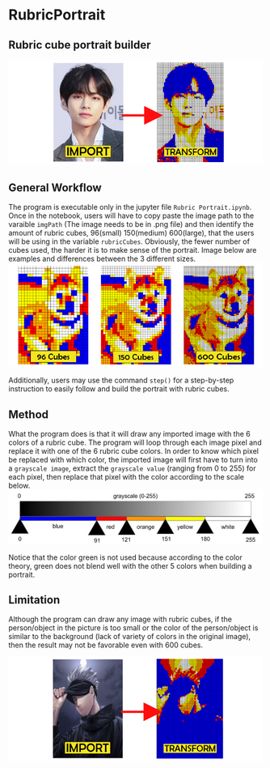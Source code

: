 # RubricPortrait
## Rubric cube portrait builder
![](/img/ex1.png)

## General Workflow
The program is executable only in the jupyter file `Rubric Portrait.ipynb`. Once in the notebook, users will have to copy paste the image path to the varaible `imgPath` (The image needs to be in .png file) and then identify the amount of rubric cubes, 96(small) 150(medium) 600(large), that the users will be using in the variable `rubricCubes`. Obviously, the fewer number of cubes used, the harder it is to make sense of the portrait. Image below are examples and differences between the 3 different sizes.
![](/img/ex2.png)

Additionally, users may use the command `step()` for a step-by-step instruction to easily follow and build the portrait with rubric cubes. 

## Method
What the program does is that it will draw any imported image with the 6 colors of a rubric cube. The program will loop through each image pixel and replace it with one of the 6 rubric cube colors. In order to know which pixel be replaced with which color, the imported image will first have to turn into a `grayscale image`,  extract the `grayscale value` (ranging from 0 to 255) for each pixel, then replace that pixel with the color according to the scale below. 
![](/img/ex3.png)

Notice that the color green is not used because according to the color theory, green does not blend well with the other 5 colors when building a portrait.

## Limitation
Although the program can draw any image with rubric cubes, if the person/object in the picture is too small or the color of the person/object is similar to the background (lack of variety of colors in the original image), then the result may not be favorable even with 600 cubes.

![](/img/ex4.png)
